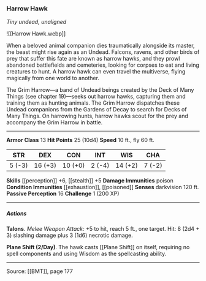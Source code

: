 ### Harrow Hawk
_Tiny undead, unaligned_

![[Harrow Hawk.webp]]

When a beloved animal companion dies traumatically alongside its master, the beast might rise again as an Undead. Falcons, ravens, and other birds of prey that suffer this fate are known as harrow hawks, and they prowl abandoned battlefields and cemeteries, looking for corpses to eat and living creatures to hunt. A harrow hawk can even travel the multiverse, flying magically from one world to another.

The Grim Harrow—a band of Undead beings created by the Deck of Many Things (see chapter 19)—seeks out harrow hawks, capturing them and training them as hunting animals. The Grim Harrow dispatches these Undead companions from the Gardens of Decay to search for Decks of Many Things. On harrowing hunts, harrow hawks scout for the prey and accompany the Grim Harrow in battle.




---

**Armor Class** 13
**Hit Points** 25 (10d4)
**Speed** 10 ft., fly 60 ft.

| STR     | DEX     | CON     | INT     | WIS     | CHA     |
|---------|---------|---------|---------|---------|---------|
| 5 (-3) | 16 (+3) | 10 (+0) | 2 (-4) | 14 (+2) | 7 (-2) |

**Skills** [[perception]] +6, [[stealth]] +5
**Damage Immunities** poison
**Condition Immunities** [[exhaustion]], [[poisoned]]
**Senses** darkvision 120 ft.
**Passive Perception** 16
**Challenge** 1 (200 XP)

---

##### Actions
**Talons**. _Melee Weapon Attack:_ +5 to hit, reach 5 ft., one target. Hit: 8 (2d4 + 3) slashing damage plus 3 (1d6) necrotic damage.

**Plane Shift (2/Day)**. The hawk casts [[Plane Shift]] on itself, requiring no spell components and using Wisdom as the spellcasting ability.


---

Source: [[BMT]], page 177